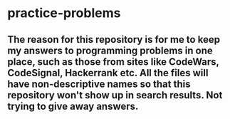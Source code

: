 # practice-problems

## The reason for this repository is for me to keep my answers to programming problems in one place, such as those from sites like CodeWars, CodeSignal, Hackerrank etc. All the files will have non-descriptive names so that this repository won't show up in search results. Not trying to give away answers.

